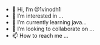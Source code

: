 - 👋 Hi, I’m @1vinodh1
- 👀 I’m interested in ...
- 🌱 I’m currently learning java...
- 💞️ I’m looking to collaborate on ...
- 📫 How to reach me ...

<!---
1vinodh1/1vinodh1 is a ✨ special ✨ repository because its `README.md` (this file) appears on your GitHub profile.
You can click the Preview link to take a look at your changes.
--->
